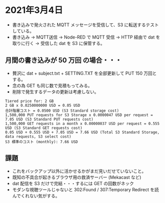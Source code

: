 # 2021年3月4日

- 書き込みで発火された MQTT メッセージを受信して、S3 に転送するテストしている。
- 書き込み → MQTT送信 → Node-RED で MQTT 受信 → HTTP 経由で dat を取りに行く → 受信した dat を S3 に保管する。

## 月間の書き込みが 50 万回 の場合・・・
- 贅沢に dat + subject.txt + SETTING.TXT を全部更新して PUT 150 万回とする。
- 念の為 GET も同じ数で見積もってみる。
- 削除で発生するデータの更新は考慮しない。

```
Tiered price for: 2 GB
2 GB x 0.0250000000 USD = 0.05 USD
合計階層コスト = 0.0500 USD (S3 Standard storage cost)
1,500,000 PUT requests for S3 Storage x 0.0000047 USD per request = 7.05 USD (S3 Standard PUT requests cost)
1,500,000 GET requests in a month x 0.00000037 USD per request = 0.555 USD (S3 Standard GET requests cost)
0.05 USD + 0.555 USD + 7.05 USD = 7.66 USD (Total S3 Standard Storage, data requests, S3 select cost)
S3 標準のコスト (monthly): 7.66 USD
```

## 課題
- これをバックアップ以外に活かせるかがまだ見いだせていないこと。
- 既知の不具合が起きるブラウザ用の救済サーバー (Mekacast など)
- dat 配信を S3 だけで完結・・・するには GET の回数がネック
- モダンな視聴ツールじゃないと 302:Found / 307:Temporary Redirect を読んでくれない気がする。
